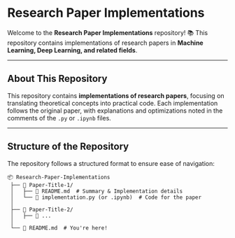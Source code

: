 # Research Paper Implementations 

Welcome to the **Research Paper Implementations** repository! 📚 
This repository contains implementations of research papers in **Machine Learning, Deep Learning, and related fields**.

---

## About This Repository  
This repository contains **implementations of research papers**, focusing on translating theoretical concepts into practical code. 
Each implementation follows the original paper, with explanations and optimizations noted in the comments of the `.py` or `.ipynb` files.

---

## Structure of the Repository  
The repository follows a structured format to ensure ease of navigation:  

```
📦 Research-Paper-Implementations
 ├── 📁 Paper-Title-1/
 │   ├── 📄 README.md  # Summary & Implementation details
 │   └── 📜 implementation.py (or .ipynb)  # Code for the paper
 │
 ├── 📁 Paper-Title-2/
 │   ├── 📜 ...
 │
 └── 📜 README.md  # You're here!
```